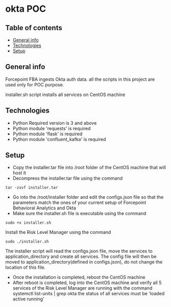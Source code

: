 # okta POC
## Table of contents
* [General info](#general-info)
* [Technologies](#technologies)
* [Setup](#setup)

## General info
Forcepoint FBA ingests Okta auth data.
all the scripts in this project are used only for POC purpose.

installer.sh script installs all services on CentOS machine

## Technologies
* Python Required version is 3 and above
* Python module 'requests' is required
* Python module 'flask' is required
* Python module 'confluent_kafka' is required

## Setup
* Copy the installer.tar file into /root folder of the CentOS machine that will host it 
* Decompress the installer.tar file using the command 
```
tar -zxvf installer.tar 
```
* Go into the /root/installer folder and edit the configs.json file so that the parameters match the ones of your
current setup of Forcepoint Behavioral Analytics and Okta
* Make sure the installer.sh file is executable using the command 
```
sudo +x installer.sh
```
Install the Risk Level Manager using the command 
```
sudo ./installer.sh 
```
The installer script will read the configs.json file, move the services to application_directory and create
all services. The config file will then be moved to application_directory(defined in configs.json), do not change the location of this file. 
* Once the installation is completed, reboot the CentOS machine
* After reboot is completed, log into the CentOS machine and verify all 5 services of the Risk Level Manager are
running with the command systemctl list-units | grep okta
the status of all services must be 'loaded active running'
 